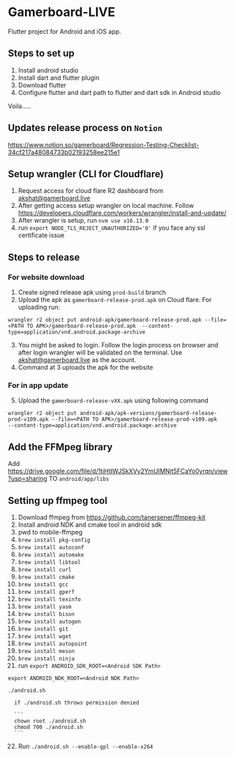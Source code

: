 # Gamerboard-LIVE

Flutter project for Android and iOS app.

## Steps to set up

1. Install android studio
2. Install dart and flutter plugin
3. Download flutter 
4. Configure flutter and dart path to flutter and dart sdk in Android studio

Voila.....

## Updates release process on `Notion`
https://www.notion.so/gamerboard/Regression-Testing-Checklist-34cf217a48084733b02193258ee215e1

## Setup wrangler (CLI for Cloudflare)
1. Request access for cloud flare R2 dashboard from akshat@gamerboard.live
2. After getting access setup wrangler on local machine. Follow https://developers.cloudflare.com/workers/wrangler/install-and-update/
3. After wrangler is setup, run `nvm use v16.13.0`
4. run `export NODE_TLS_REJECT_UNAUTHORIZED='0'` if you face any ssl certificate issue

## Steps to release
### For website download
1. Create signed release apk using `prod-build` branch
2. Upload the apk as `gamerboard-release-prod.apk` on Cloud flare. For uploading run:

 `wrangler r2 object put android-apk/gamerboard-release-prod.apk --file=<PATH TO APK>/gamerboard-release-prod.apk  --content-type=application/vnd.android.package-archive`
 
3. You might be asked to login. Follow the login process on browser and after login wrangler will be validated on the terminal. Use akshat@gamerboard.live as the account.
4. Command at 3 uploads the apk for the website
### For in app update
5. Upload the `gamerboard-release-vXX.apk` using following command 

`wrangler r2 object put android-apk/apk-versions/gamerboard-release-prod-v109.apk --file=<PATH TO APK>/gamerboard-release-prod-v109.apk   --content-type=application/vnd.android.package-archive`

## Add the FFMpeg library
Add https://drive.google.com/file/d/1tiHtIWJSkXVy2YmUIMNjt5FCaYo0yrqn/view?usp=sharing TO `android/app/libs`

## Setting up ffmpeg tool
1. Download ffmpeg from https://github.com/tanersener/ffmpeg-kit
2. Install android NDK and cmake tool in android sdk 
3. pwd to mobile-ffmpeg
4. `brew install pkg-config`
5. `brew install autoconf`
6. `brew install automake`
7. `brew install libtool`
8. `brew install curl`
9. `brew install cmake`
10. `brew install gcc`
11. `brew install gperf`
12. `brew install texinfo`
13. `brew install yasm`
14. `brew install bison`
15. `brew install autogen`
16. `brew install git`
17. `brew install wget`
18. `brew install autopoint`
19. `brew install meson`
20. `brew install ninja`
21. run `export ANDROID_SDK_ROOT=<Android SDK Path>`
   
   `export ANDROID_NDK_ROOT=<Android NDK Path>`
   
   `./android.sh`
    
      if ./android.sh throws permission denied
      
      ```
      chown root ./android.sh
      chmod 700 ./android.sh
      ```
22. Run `./android.sh --enable-gpl --enable-x264`	
 
